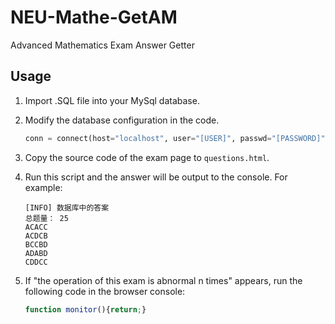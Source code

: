 # NEU-Mathe-GetAM

 Advanced Mathematics Exam Answer Getter



## Usage

1. Import .SQL file into your MySql database.

2. Modify the database configuration in the code.

   ```python
   conn = connect(host="localhost", user="[USER]", passwd="[PASSWORD]", database="[DATABASE]")
   ```

3. Copy the source code of the exam page to ```questions.html```.

4. Run this script and the answer will be output to the console. For example:

   ```
   [INFO] 数据库中的答案
   总题量： 25
   ACACC
   ACDCB
   BCCBD
   ADABD
   CDDCC
   ```

5. If "the operation of this exam is abnormal n times" appears, run the following code in the browser console:

   ```javascript
   function monitor(){return;}
   ```

   
